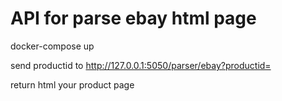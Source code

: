 # API for parse ebay html page

docker-compose up

send productid to http://127.0.0.1:5050/parser/ebay?productid=

return html your product page
